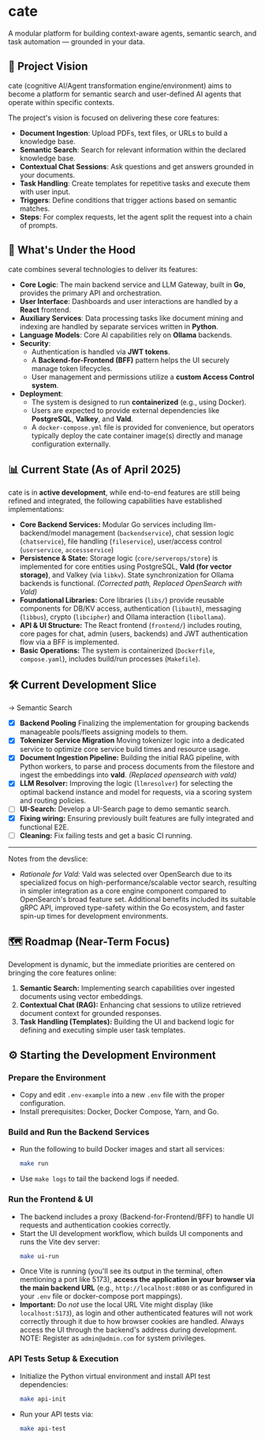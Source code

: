 # cate

A modular platform for building context-aware agents, semantic search, and task automation — grounded in your data.

## 🚀 Project Vision

cate (cognitive AI/Agent transformation engine/environment) aims to become a platform for semantic search and user-defined AI agents that operate within specific contexts.

The project's vision is focused on delivering these core features:

- **Document Ingestion**: Upload PDFs, text files, or URLs to build a knowledge base.
- **Semantic Search**: Search for relevant information within the declared knowledge base.
- **Contextual Chat Sessions**: Ask questions and get answers grounded in your documents.
- **Task Handling**: Create templates for repetitive tasks and execute them with user input.
- **Triggers**: Define conditions that trigger actions based on semantic matches.
- **Steps**: For complex requests, let the agent split the request into a chain of prompts.

## 🔧 What's Under the Hood

cate combines several technologies to deliver its features:

- **Core Logic**: The main backend service and LLM Gateway, built in **Go**, provides the primary API and orchestration.
- **User Interface**: Dashboards and user interactions are handled by a **React** frontend.
- **Auxiliary Services**: Data processing tasks like document mining and indexing are handled by separate services written in **Python**.
- **Language Models**: Core AI capabilities rely on **Ollama** backends.
- **Security**:
  - Authentication is handled via **JWT tokens**.
  - A **Backend-for-Frontend (BFF)** pattern helps the UI securely manage token lifecycles.
  - User management and permissions utilize a **custom Access Control system**.
- **Deployment**:
  - The system is designed to run **containerized** (e.g., using Docker).
  - Users are expected to provide external dependencies like **PostgreSQL**, **Valkey**, and **Vald**.
  - A `docker-compose.yml` file is provided for convenience, but operators typically deploy the cate container image(s) directly and manage configuration externally.

## 📊 Current State (As of April 2025)

cate is in **active development**, while end-to-end features are still being refined and integrated, the following capabilities have established implementations:

* **Core Backend Services:** Modular Go services including llm-backend/model management (`backendservice`), chat session logic (`chatservice`), file handling (`fileservice`), user/access control (`userservice`, `accessservice`)
* **Persistence & State:** Storage logic (`core/serverops/store`) is implemented for core entities using PostgreSQL, **Vald (for vector storage)**, and Valkey (via `libkv`). State synchronization for Ollama backends is functional. *(Corrected path, Replaced OpenSearch with Vald)*
* **Foundational Libraries:** Core libraries (`libs/`) provide reusable components for DB/KV access, authentication (`libauth`), messaging (`libbus`), crypto (`libcipher`) and Ollama interaction (`libollama`).
* **API & UI Structure:** The React frontend (`frontend/`) includes routing, core pages for chat, admin (users, backends) and JWT authentication flow via a BFF is implemented.
* **Basic Operations:** The system is containerized (`Dockerfile`, `compose.yaml`), includes build/run processes (`Makefile`).

## 🛠️ Current Development Slice

-> Semantic Search
* [x] **Backend Pooling** Finalizing the implementation for grouping backends manageable pools/fleets assigning models to them.
* [x] **Tokenizer Service Migration** Moving tokenizer logic into a dedicated service to optimize core service build times and resource usage.
* [x] **Document Ingestion Pipeline:** Building the initial RAG pipeline, with Python workers, to parse and process documents from the filestore and ingest the embeddings into **vald**. *(Replaced opensearch with vald)*
* [x] **LLM Resolver:** Improving the logic (`llmresolver`) for selecting the optimal backend instance and model for requests, via a scoring system and routing policies.
* [ ] **UI-Search:** Develop a UI-Search page to demo semantic search.
* [x] **Fixing wiring:** Ensuring previously built features are fully integrated and functional E2E.
* [ ] **Cleaning:** Fix failing tests and get a basic CI running.

---
Notes from the devslice:
- *Rationale for Vald:* Vald was selected over OpenSearch due to its specialized focus on high-performance/scalable vector search, resulting in simpler integration as a core engine component compared to OpenSearch's broad feature set. Additional benefits included its suitable gRPC API, improved type-safety within the Go ecosystem, and faster spin-up times for development environments.



## 🗺️ Roadmap (Near-Term Focus)

Development is dynamic, but the immediate priorities are centered on bringing the core features online:

1. **Semantic Search:** Implementing search capabilities over ingested documents using vector embeddings.
2. **Contextual Chat (RAG):** Enhancing chat sessions to utilize retrieved document context for grounded responses.
3. **Task Handling (Templates):** Building the UI and backend logic for defining and executing simple user task templates.

## ⚙️ Starting the Development Environment

### Prepare the Environment
  * Copy and edit `.env-example` into a new `.env` file with the proper configuration.
  * Install prerequisites: Docker, Docker Compose, Yarn, and Go.
### Build and Run the Backend Services
  * Run the following to build Docker images and start all services:
    ```bash
    make run
    ```
  * Use `make logs` to tail the backend logs if needed.
### Run the Frontend & UI
  * The backend includes a proxy (Backend-for-Frontend/BFF) to handle UI requests and authentication cookies correctly.
  * Start the UI development workflow, which builds UI components and runs the Vite dev server:
    ```bash
    make ui-run
    ```
  * Once Vite is running (you'll see its output in the terminal, often mentioning a port like 5173), **access the application in your browser via the main backend URL** (e.g., `http://localhost:8080` or as configured in your `.env` file or docker-compose port mappings).
  * **Important:** Do *not* use the local URL Vite might display (like `localhost:5173`), as login and other authenticated features will not work correctly through it due to how browser cookies are handled. Always access the UI through the backend's address during development. NOTE: Register
  as `admin@admin.com` for system privileges.

### API Tests Setup & Execution
  * Initialize the Python virtual environment and install API test dependencies:
    ```bash
    make api-init
    ```
  * Run your API tests via:
    ```bash
    make api-test
    ```
